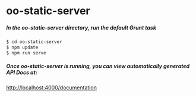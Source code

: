 oo-static-server
======

##### In the _oo-static-server_ directory, run the default Grunt task
 ```sh
 $ cd oo-static-server
 $ npm update
 $ npm run serve
 ```
##### Once _oo-static-server_ is running, you can view automatically generated API Docs at:
[http://localhost:4000/documentation](http://localhost:4000/documentation)
